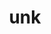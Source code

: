 ---
layout: dictionary_entry
title: unk
parent: Common Words
last_modified_date: 2021-11-06

word: unk
see_also:
  - "unkrat"
  - "ung"
  - "ak"
transcriptions:
  - ˈʌŋk
translations:
  - "no"
  - "not"
  - "do not"
etymology:
  Shortened from Billzonian [unkrat](unkrat), formed in analogy to [ak](ak).
examples:
  - bzo: "Affektion **unk** enbeas."
    eng: "Love **does not** exist."
  - bzo: "Yu **unk** apri so?"
    eng: "Do you **not** like it?"
---